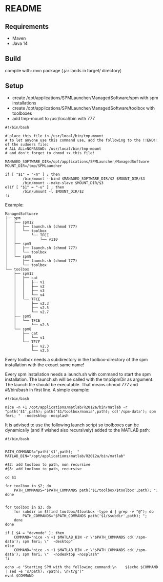 # README #

## Requirements
* Maven
* Java 14

## Build
compile with:
mvn package (.jar lands in target/ directory)

## Setup
* create /opt/applications/SPMLauncher/ManagedSoftware/spm with spm installations
* create /opt/applications/SPMLauncher/ManagedSoftware/toolbox with toolboxes
* add tmp-mount to /usr/local/bin with 777

~~~~
#!/bin/bash

# place this file in /usr/local/bin/tmp-mount
# to let anyone use this command use, add the following to the !!END!! of the sudoers file:
# ALL ALL=NOPASSWD: /usr/local/bin/tmp-mount
# and don't forget to chmod +x this file!

MANAGED_SOFTWARE_DIR=/opt/applications/SPMLauncher/ManagedSoftware
MOUNT_DIR=/tmp/SPMLauncher

if [ "$1" = "-m" ] ; then
        /bin/mount --bind $MANAGED_SOFTWARE_DIR/$2 $MOUNT_DIR/$3
        /bin/mount --make-slave $MOUNT_DIR/$3
elif [ "$1" = "-u" ] ; then
        /bin/umount -l $MOUNT_DIR/$2
fi
~~~~


Example:
~~~~
ManagedSoftware
├── spm
│   ├── spm12
│   │   ├── launch.sh (chmod 777)
│   │   └── toolbox
│   │       └── TFCE
│   │           └── v110
│   ├── spm5
│   │   ├── launch.sh (chmod 777)
│   │   └── toolbox
│   └── spm8
│       ├── launch.sh (chmod 777)
│       └── toolbox
└── toolbox
    ├── spm12
    │   ├── cat
    │   │   ├── v1
    │   │   ├── v2
    │   │   ├── v3
    │   │   └── v4
    │   └── TFCE
    │       ├── v2.3
    │       ├── v2.5
    │       └── v2.7
    ├── spm5
    │   └── TFCE
    │       └── v2.3
    └── spm8
        ├── cat
        │   └── v1
        └── TFCE
            ├── v2.3
            └── v2.5
~~~~            
Every toolbox needs a subdirectory in the toolbox-directory of the spm installation with the excact same name!

Every spm installation needs a launch.sh with command to start the spm installation. The launch.sh will be called with the tmpSpmDir as argument. The launch file should be executable. That means chmod 777 and #!/bin/bash in first line. 
A simple example:
~~~~  
#!/bin/bash

nice -n +1 /opt/applications/matlab/R2012a/bin/matlab -r "path('$1',path); path('$1/toolbox/mania',path); cd('/spm-data'); spm fmri; "  -nodesktop -nosplash
~~~~  
It is advised to use the following launch script so toolboxes can be dynamically (and if wished also recursively) added to the MATLAB path:
~~~
#!/bin/bash


PATH_COMMANDS="path('$1',path);  "
MATLAB_BIN="/opt/applications/matlab/R2012a/bin/matlab"

#$2: add toolbox to path, non recursive
#$3: add toolbox to path, recursive

cd $1

for toolbox in $2; do
    PATH_COMMANDS="$PATH_COMMANDS path('$1/toolbox/$toolbox',path); ";
done


for toolbox in $3; do
    for subdir in $(find toolbox/$toolbox -type d | grep -v "@"); do
        PATH_COMMANDS="$PATH_COMMANDS path('$1/$subdir',path); ";
    done
done

if [ $4 = "devmode" ]; then
    COMMAND="nice -n +1 $MATLAB_BIN -r \"$PATH_COMMANDS cd('/spm-data'); spm fmri; \"  -desktop"
else
    COMMAND="nice -n +1 $MATLAB_BIN -r \"$PATH_COMMANDS cd('/spm-data'); spm fmri; \"  -nodesktop -nosplash"
fi

echo -e "Starting SPM with the following command:\n    $(echo $COMMAND | sed -e 's/path); /path); \n\t/g')"
eval $COMMAND
~~~
